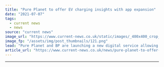 ```yaml
---
title: "Pure Planet to offer EV charging insights with app expansion"
date: "2021-07-07"
tags: 
  - current news
  - news
source: "current news"
image_url: "https://www.current-news.co.uk/static/images/_400x400_crop_center-center/Pure-Planet-new-EV-app-services-version-2-image-Pure-Planet.png"
image_fp: "/assets/img/post_thumbnails/121.png"
lead: "​Pure Planet and BP are launching a new digital service allowing households and drivers to see the financial cost and emissions of personal energy use."
article_url: "https://www.current-news.co.uk/news/pure-planet-to-offer-ev-charging-insights-with-app-expansion?utm_source=rss-feeds&utm_medium=rss&utm_campaign=rss"
---
```


---
